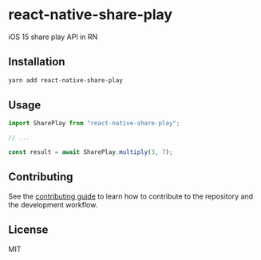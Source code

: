 # react-native-share-play

iOS 15 share play API in RN

## Installation

```sh
yarn add react-native-share-play
```

## Usage

```js
import SharePlay from "react-native-share-play";

// ...

const result = await SharePlay.multiply(3, 7);
```

## Contributing

See the [contributing guide](CONTRIBUTING.md) to learn how to contribute to the repository and the development workflow.

## License

MIT
